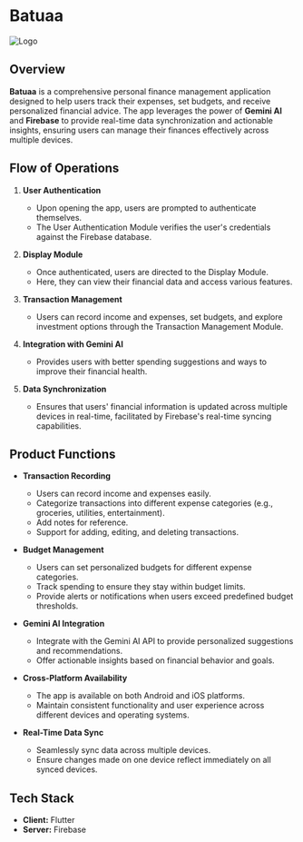 # Batuaa

![Logo](https://github.com/tushar11kh/Batuaa/blob/main/assets/app_icon.png?raw=true)

## Overview

**Batuaa** is a comprehensive personal finance management application designed to help users track their expenses, set budgets, and receive personalized financial advice. The app leverages the power of **Gemini AI** and **Firebase** to provide real-time data synchronization and actionable insights, ensuring users can manage their finances effectively across multiple devices.

## Flow of Operations

1. **User Authentication**
   - Upon opening the app, users are prompted to authenticate themselves.
   - The User Authentication Module verifies the user's credentials against the Firebase database.

2. **Display Module**
   - Once authenticated, users are directed to the Display Module.
   - Here, they can view their financial data and access various features.

3. **Transaction Management**
   - Users can record income and expenses, set budgets, and explore investment options through the Transaction Management Module.

4. **Integration with Gemini AI**
   - Provides users with better spending suggestions and ways to improve their financial health.

5. **Data Synchronization**
   - Ensures that users' financial information is updated across multiple devices in real-time, facilitated by Firebase's real-time syncing capabilities.

## Product Functions

- **Transaction Recording**
  - Users can record income and expenses easily.
  - Categorize transactions into different expense categories (e.g., groceries, utilities, entertainment).
  - Add notes for reference.
  - Support for adding, editing, and deleting transactions.

- **Budget Management**
  - Users can set personalized budgets for different expense categories.
  - Track spending to ensure they stay within budget limits.
  - Provide alerts or notifications when users exceed predefined budget thresholds.

- **Gemini AI Integration**
  - Integrate with the Gemini AI API to provide personalized suggestions and recommendations.
  - Offer actionable insights based on financial behavior and goals.

- **Cross-Platform Availability**
  - The app is available on both Android and iOS platforms.
  - Maintain consistent functionality and user experience across different devices and operating systems.

- **Real-Time Data Sync**
  - Seamlessly sync data across multiple devices.
  - Ensure changes made on one device reflect immediately on all synced devices.

## Tech Stack

- **Client:** Flutter
- **Server:** Firebase
